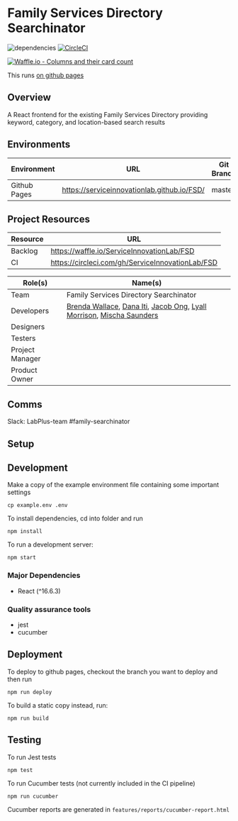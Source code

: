 # Family Services Directory Searchinator
![dependencies](https://david-dm.org/ServiceInnovationLab/FSD.svg)
[![CircleCI](https://circleci.com/gh/ServiceInnovationLab/FSD.svg?style=svg)](https://circleci.com/gh/ServiceInnovationLab/FSD)

[![Waffle.io - Columns and their card count](https://badge.waffle.io/ServiceInnovationLab/FSD.png)](https://waffle.io/ServiceInnovationLab/FSD?utm_source=badge)

This runs [on github pages](https://serviceinnovationlab.github.io/FSD/)

## Overview
A React frontend for the existing Family Services Directory providing keyword, category, and location-based search results

## Environments
**Environment** | **URL**  | **Git Branch**
--- | --- | ---
Github Pages | https://serviceinnovationlab.github.io/FSD/ | master |

## Project Resources

**Resource** | **URL**
--- | ---
Backlog | https://waffle.io/ServiceInnovationLab/FSD
CI | https://circleci.com/gh/ServiceInnovationLab/FSD

**Role(s)** | **Name(s)**
--- | ---
Team | Family Services Directory Searchinator
Developers | [Brenda Wallace](https://github.com/Br3nda), [Dana Iti](https://github.com/dlouise64), [Jacob Ong](https://github.com/JacOng17), [Lyall Morrison](https://github.com/lamorrison), [Mischa Saunders](https://github.com/mischa-s)
Designers |
Testers | 
Project Manager |
Product Owner |

## Comms
Slack: LabPlus-team #family-searchinator

## Setup

## Development

Make a copy of the example environment file containing some important settings
```
cp example.env .env
```

To install dependencies, cd into folder and run
```
npm install
```

To run a development server:
```
npm start
```

### Major Dependencies
- React (^16.6.3)


### Quality assurance tools

- jest
- cucumber

## Deployment

To deploy to github pages, checkout the branch you want to deploy and then run
```
npm run deploy
```

To build a static copy instead, run:
```
npm run build
```

## Testing

To run Jest tests
```
npm test
```

To run Cucumber tests (not currently included in the CI pipeline)
```
npm run cucumber
```
Cucumber reports are generated in `features/reports/cucumber-report.html`
